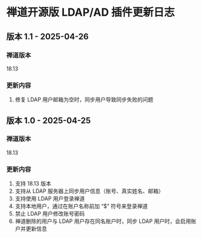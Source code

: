 # 禅道开源版 LDAP/AD 插件更新日志

## 版本 1.1 - 2025-04-26
### 禅道版本
18.13
### 更新内容
1. 修复 LDAP 用户邮箱为空时，同步用户导致同步失败的问题

## 版本 1.0 - 2025-04-25
### 禅道版本
18.13
### 更新内容
1. 支持 18.13 版本
2. 支持从 LDAP 服务器上同步用户信息（账号、真实姓名、邮箱）
3. 支持使用 LDAP 用户登录禅道
4. 支持本地用户，通过在账户名称前加 “$” 符号来登录禅道
5. 禁止 LDAP 用户修改账号密码
6. 禅道删除的用户与 LDAP 用户存在同名账户时，同步 LDAP 用户时，会启用账户并更新信息